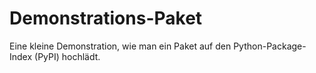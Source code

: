 # Demonstrations-Paket

Eine kleine Demonstration, wie man ein Paket auf den Python-Package-Index (PyPI)
hochlädt.
